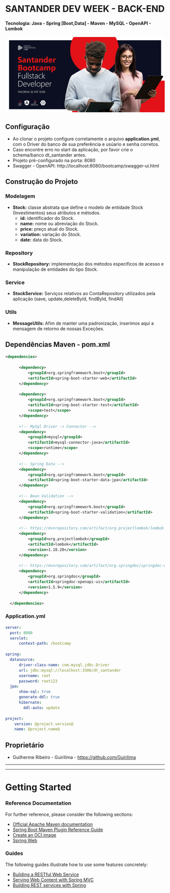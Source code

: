 # SANTANDER DEV WEEK - BACK-END
#### Tecnologia: Java - Spring [Boot,Data] - Maven - MySQL - OpenAPI - Lombok


![Image](src/main/resources/static/image-santander-dev-week.png "Image Santander Dev Week")

## Configuração

* Ao clonar o projeto configure corretamente o arquivo **application.yml**, com o Driver do banco de sua preferência e usúario e senha corretos.
* Caso encontre erro no start da aplicação, por favor crie o schema/banco dt_santander antes.
* Projeto pré-configurado na porta: 8080
* Swagger - OpenAPI: http://localhost:8080/bootcamp/swagger-ui.html


## Construção do Projeto

### Modelagem
- **Stock:** classe abstrata que define o modelo de entidade Stock (Investimentos) seus atributos e métodos.
    - **id:** identificador do Stock.
    - **name:** nome ou abreviação do Stock.
    - **price:** preço atual do Stock.
    - **variation:** variação do Stock.
    - **date:**  data do Stock.

### Repository
- **StockRepository:** implementação dos métodos específicos de acesso e manipulação de entidades do tipo Stock.

### Service
- **StockService:** Serviços relativos ao ContaRepository utilizados pela aplicação (save, update,deleteById, findById, findAll)

### Utils
- **MessageUtils:** Afim de manter uma padronização, inserimos aqui a mensagem de retorno de nossas Exceções.


## Dependências Maven - pom.xml

  ```xml
  <dependencies>

        <dependency>
            <groupId>org.springframework.boot</groupId>
            <artifactId>spring-boot-starter-web</artifactId>
        </dependency>
    
        <dependency>
            <groupId>org.springframework.boot</groupId>
            <artifactId>spring-boot-starter-test</artifactId>
            <scope>test</scope>
        </dependency>
    
        <!-- MySql Driver -> Connector -->
        <dependency>
            <groupId>mysql</groupId>
            <artifactId>mysql-connector-java</artifactId>
            <scope>runtime</scope>
        </dependency>
    
        <!-- Spring Data -->
        <dependency>
            <groupId>org.springframework.boot</groupId>
            <artifactId>spring-boot-starter-data-jpa</artifactId>
        </dependency>
    
        <!-- Bean Validation -->
        <dependency>
            <groupId>org.springframework.boot</groupId>
            <artifactId>spring-boot-starter-validation</artifactId>
        </dependency>
    
        <!-- https://mvnrepository.com/artifact/org.projectlombok/lombok -->
        <dependency>
            <groupId>org.projectlombok</groupId>
            <artifactId>lombok</artifactId>
            <version>1.18.20</version>
        </dependency>
    
        <!-- https://mvnrepository.com/artifact/org.springdoc/springdoc-openapi-ui -->
        <dependency>
            <groupId>org.springdoc</groupId>
            <artifactId>springdoc-openapi-ui</artifactId>
            <version>1.5.9</version>
        </dependency>

	</dependencies>
  ```

### Application.yml
  ```yml
  server:
    port: 8080
    servlet:
        context-path: /bootcamp

  spring:
    datasource:
        driver-class-name: com.mysql.jdbc.Driver
        url: jdbc:mysql://localhost:3306/dt_santander
        username: root
        password: root123
    jpa:
        show-sql: true
        generate-ddl: true
        hibernate:
          ddl-auto: update

  project:
      version: @project.version@
      name: @project.name@
  ```

## Proprietário
* Guilherme Ribeiro - Guirilima - https://github.com/Guirilima


----
----

# Getting Started

### Reference Documentation
For further reference, please consider the following sections:

* [Official Apache Maven documentation](https://maven.apache.org/guides/index.html)
* [Spring Boot Maven Plugin Reference Guide](https://docs.spring.io/spring-boot/docs/2.5.0/maven-plugin/reference/html/)
* [Create an OCI image](https://docs.spring.io/spring-boot/docs/2.5.0/maven-plugin/reference/html/#build-image)
* [Spring Web](https://docs.spring.io/spring-boot/docs/2.5.0/reference/htmlsingle/#boot-features-developing-web-applications)

### Guides
The following guides illustrate how to use some features concretely:

* [Building a RESTful Web Service](https://spring.io/guides/gs/rest-service/)
* [Serving Web Content with Spring MVC](https://spring.io/guides/gs/serving-web-content/)
* [Building REST services with Spring](https://spring.io/guides/tutorials/bookmarks/)
